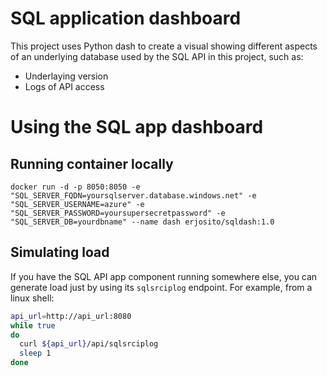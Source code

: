 # SQL application dashboard

This project uses Python dash to create a visual showing different aspects of an underlying database used by the SQL API in this project, such as:

- Underlaying version
- Logs of API access

# Using the SQL app dashboard

## Running container locally

```
docker run -d -p 8050:8050 -e "SQL_SERVER_FQDN=yoursqlserver.database.windows.net" -e "SQL_SERVER_USERNAME=azure" -e "SQL_SERVER_PASSWORD=yoursupersecretpassword" -e "SQL_SERVER_DB=yourdbname" --name dash erjosito/sqldash:1.0
```

## Simulating load

If you have the SQL API app component running somewhere else, you can generate load just by using its `sqlsrciplog` endpoint. For example, from a linux shell:

```bash
api_url=http://api_url:8080
while true
do
  curl ${api_url}/api/sqlsrciplog
  sleep 1
done
```
